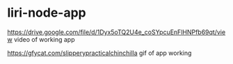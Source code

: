# liri-node-app

https://drive.google.com/file/d/1Dyx5oTQ2U4e_coSYpcuEnFlHNPfb69qt/view
video of working app

https://gfycat.com/slipperypracticalchinchilla
gif of app working
